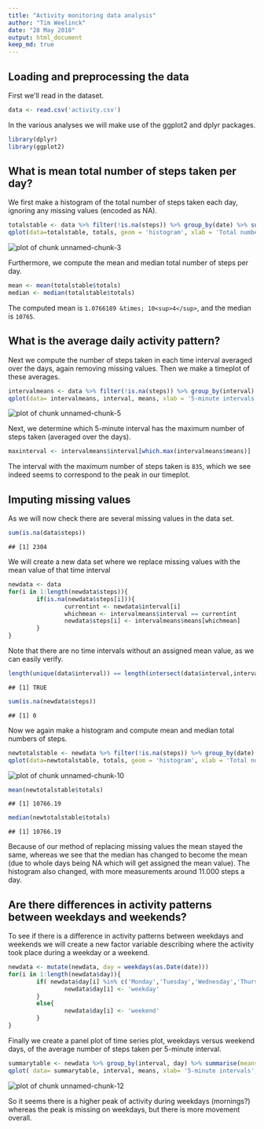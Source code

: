 ```yaml
---
title: "Activity monitoring data analysis"
author: "Tim Weelinck"
date: "28 May 2018"
output: html_document
keep_md: true
---
```




## Loading and preprocessing the data

First we'll read in the dataset.


```r
data <- read.csv('activity.csv')
```

In the various analyses we will make use of the ggplot2 and dplyr packages.


```r
library(dplyr)
library(ggplot2)
```

## What is mean total number of steps taken per day?

We first make a histogram of the total number of steps taken each day, ignoring any missing values (encoded as NA).


```r
totalstable <- data %>% filter(!is.na(steps)) %>% group_by(date) %>% summarise( totals=sum(steps)) 
qplot(data=totalstable, totals, geom = 'histogram', xlab = 'Total number of steps per day', bins= 20)
```

![plot of chunk unnamed-chunk-3](figure/unnamed-chunk-3-1.png)

Furthermore, we compute the mean and median total number of steps per day.


```r
mean <- mean(totalstable$totals)
median <- median(totalstable$totals)
```

The computed mean is `1.0766189 &times; 10<sup>4</sup>`, and the median is `10765`.

## What is the average daily activity pattern?
 
Next we compute the number of steps taken in each time interval averaged over the days, again removing missing values. Then we make a timeplot of these averages.


```r
intervalmeans <- data %>% filter(!is.na(steps)) %>% group_by(interval) %>% summarise( means= mean(steps)) 
qplot(data= intervalmeans, interval, means, xlab = '5-minute intervals', ylab = 'Average number of steps', geom = 'line')
```

![plot of chunk unnamed-chunk-5](figure/unnamed-chunk-5-1.png)

Next, we determine which 5-minute interval has the maximum number of steps taken (averaged over the days).


```r
maxinterval <- intervalmeans$interval[which.max(intervalmeans$means)]
```

The interval with the maximum number of steps taken is `835`, which we see indeed seems to correspond to the peak in our timeplot.

## Imputing missing values
As we will now check there are several missing values in the data set.


```r
sum(is.na(data$steps))
```

```
## [1] 2304
```

We will create a new data set where we replace missing values with the mean value of that time interval


```r
newdata <- data
for(i in 1:length(newdata$steps)){
        if(is.na(newdata$steps[i])){
                currentint <- newdata$interval[i]
                whichmean <- intervalmeans$interval == currentint
                newdata$steps[i] <- intervalmeans$means[whichmean]
        }
}
```

Note that there are no time intervals without an assigned mean value, as we can easily verify.


```r
length(unique(data$interval)) == length(intersect(data$interval,intervalmeans$interval))
```

```
## [1] TRUE
```

```r
sum(is.na(newdata$steps))
```

```
## [1] 0
```

Now we again make a histogram and compute mean and median total numbers of steps. 


```r
newtotalstable <- newdata %>% filter(!is.na(steps)) %>% group_by(date) %>% summarise( totals=sum(steps)) 
qplot(data=newtotalstable, totals, geom = 'histogram', xlab = 'Total number of steps per day', bins= 20)
```

![plot of chunk unnamed-chunk-10](figure/unnamed-chunk-10-1.png)

```r
mean(newtotalstable$totals)
```

```
## [1] 10766.19
```

```r
median(newtotalstable$totals)
```

```
## [1] 10766.19
```

Because of our method of replacing missing values the mean stayed the same, whereas we see that the median has changed to become the mean (due to whole days being NA which will get assigned the mean value). The histogram also changed, with more measurements around 11.000 steps a day.

## Are there differences in activity patterns between weekdays and weekends?

To see if there is a difference in activity patterns between weekdays and weekends we will create a new factor variable describing where the activity took place during a weekday or a weekend.


```r
newdata <- mutate(newdata, day = weekdays(as.Date(date)))
for(i in 1:length(newdata$day)){
        if( newdata$day[i] %in% c('Monday','Tuesday','Wednesday','Thursday','Friday')){
                newdata$day[i] <- 'weekday'
        }
        else{
                newdata$day[i] <- 'weekend'
        }
}
```

Finally we create a panel plot of time series plot, weekdays versus weekend days, of the average number of steps taken per 5-minute interval.


```r
summarytable <- newdata %>% group_by(interval, day) %>% summarise(means = mean(steps)) 
qplot( data= summarytable, interval, means, xlab= '5-minute intervals', ylab = 'Average number of steps', geom = 'line', facets = .~day)
```

![plot of chunk unnamed-chunk-12](figure/unnamed-chunk-12-1.png)

So it seems there is a higher peak of activity during weekdays (mornings?) whereas the peak is missing on weekdays, but there is more movement overall.
